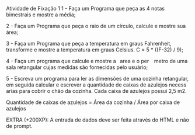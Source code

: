 Atividade de Fixação 1
1 - Faça um Programa que peça as 4 notas bimestrais e mostre a média;

2 - Faça um Programa que peça o raio de um círculo, calcule e mostre sua área;

3 - Faça um Programa que peça a temperatura em graus Fahrenheit, transforme e mostre a temperatura em graus Celsius. C = 5 * ((F-32) / 9);

4 - Faça um programa que calcule e mostre a  area e o per  metro de uma sala retangular cujas medidas são fornecidas pelo usuário;

5 - Escreva um programa para ler as dimensões de uma cozinha retangular, em seguida calcular e escrever a quantidade de caixas de azulejos necess arias para cobrir o chão da cozinha. Cada caixa de azulejos possui 2,5 m2.

Quantidade de caixas de azulejos = Área da cozinha / Área por caixa de azulejos

EXTRA (+200XP): A entrada de dados deve ser feita através do HTML e não de prompt.